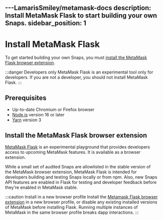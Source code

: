 ---LamarisSmiley/metamask-docs
description: Install MetaMask Flask to start building your own Snaps.
sidebar_position: 1
---

# Install MetaMask Flask

To get started building your own Snaps, you must [install the MetaMask Flask browser extension](#install-the-metamask-flask-browser-extension).

:::danger Developers only
MetaMask Flask is an experimental tool only for developers. 
If you are not a developer, you should not install MetaMask Flask. 
:::

## Prerequisites

- Up-to-date Chromium or Firefox browser
- [Node.js](https://nodejs.org/) version 16 or later
- [Yarn](https://yarnpkg.com/) version 3

## Install the MetaMask Flask browser extension

[MetaMask Flask](https://metamask.io/flask/) is an experimental playground that provides developers 
access to upcoming MetaMask features. It is available as a browser extension.

While a small set of audited Snaps are allowlisted in the stable version of the MetaMask browser
extension, MetaMask Flask is intended for developers building and testing Snaps locally or from npm.
Also, new Snaps API features are enabled in Flask for testing and developer feedback before they're
enabled in MetaMask stable.

:::caution Install in a new browser profile
Install the [Metamask Flask browser extension](https://chrome.google.com/webstore/detail/metamask-flask-developmen/ljfoeinjpaedjfecbmggjgodbgkmjkjk)
in a new browser profile, or disable any existing installed versions of MetaMask before installing
Flask. Running multiple instances of MetaMask in the same browser profile breaks dapp interactions.
:::
